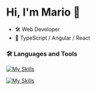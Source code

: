 # Hi, I'm Mario 👋

- 🛠️ Web Developer
- :dart: TypeScript / Angular / React

### :hammer_and_wrench: Languages and Tools

[![My Skills](https://skillicons.dev/icons?i=js,typescript,html,css,react,angular,tailwind)](https://skillicons.dev)

[![My Skills](https://skillicons.dev/icons?i=nodejs,express,mongodb,jest,photoshop,illustrator,git)](https://skillicons.dev)
